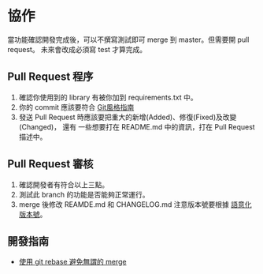 # 協作

當功能確認開發完成後，可以不撰寫測試即可 merge 到 master。但需要開 pull request。
未來會改成必須寫 test 才算完成。

## Pull Request 程序

1. 確認你使用到的 library 有被你加到 requirements.txt 中。
2. 你的 commit 應該要符合 [Git風格指南](https://github.com/JuanitoFatas/git-style-guide)
3. 發送 Pull Request 時應該要把重大的新增(Added)、修復(Fixed)及改變(Changed)，
   還有 一些想要打在 README.md 中的資訊，打在 Pull Request 描述中。

## Pull Request 審核

1. 確認開發者有符合以上三點。
2. 測試此 branch 的功能是否能夠正常運行。
3. merge 後修改 REAMDE.md 和 CHANGELOG.md
   注意版本號要根據 [語意化版本號](https://semver.org/lang/zh-TW/)。

## 開發指南

* [使用 git rebase 避免無謂的 merge](https://ihower.tw/blog/archives/3843/comment-page-1#comment-72049)